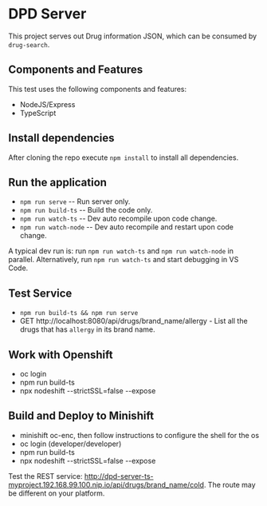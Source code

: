 # DPD Server

This project serves out Drug information JSON, which can be consumed by `drug-search`. 

## Components and Features

This test uses the following components and features:

 * NodeJS/Express
 * TypeScript

## Install dependencies

After cloning the repo execute `npm install` to install all dependencies. 

## Run the application

* `npm run serve` -- Run server only. 
* `npm run build-ts` -- Build the code only.
* `npm run watch-ts` -- Dev auto recompile upon code change. 
* `npm run watch-node` -- Dev auto recompile and restart upon code change. 

A typical dev run is: run `npm run watch-ts` and `npm run watch-node` in parallel. 
Alternatively, run `npm run watch-ts` and start debugging in VS Code.

## Test Service 

* `npm run build-ts && npm run serve`
* GET http://localhost:8080/api/drugs/brand_name/allergy - List all the drugs that has `allergy` in its brand name. 

## Work with Openshift

* oc login
* npm run build-ts
* npx nodeshift --strictSSL=false --expose

## Build and Deploy to Minishift

* minishift oc-enc, then follow instructions to configure the shell for the os
* oc login (developer/developer)
* npm run build-ts
* npx nodeshift --strictSSL=false --expose

Test the REST service: http://dpd-server-ts-myproject.192.168.99.100.nip.io/api/drugs/brand_name/cold. The route may be different on your platform.
